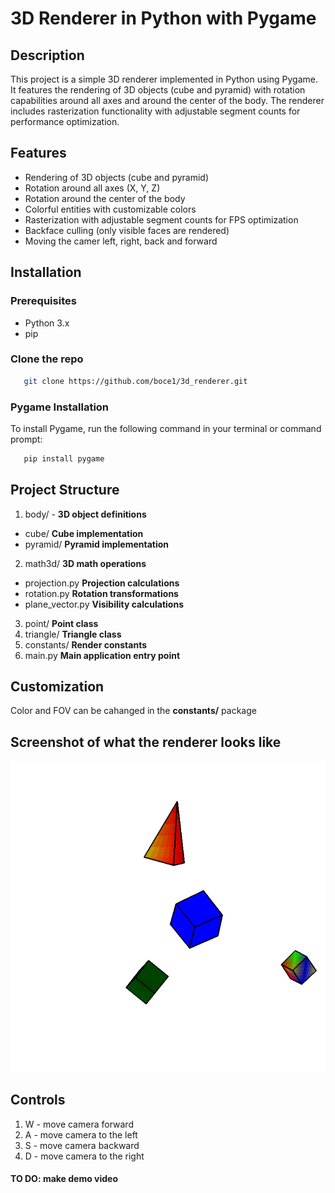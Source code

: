 # 3D Renderer in Python with Pygame

## Description
This project is a simple 3D renderer implemented in Python using Pygame. It features the rendering of 3D objects (cube and pyramid) with rotation capabilities around all axes and around the center of the body. The renderer includes rasterization functionality with adjustable segment counts for performance optimization.

## Features
- Rendering of 3D objects (cube and pyramid)
- Rotation around all axes (X, Y, Z)
- Rotation around the center of the body
- Colorful entities with customizable colors
- Rasterization with adjustable segment counts for FPS optimization
- Backface culling (only visible faces are rendered)
- Moving the camer left, right, back and forward

## Installation
### Prerequisites
- Python 3.x
- pip 

### Clone the repo
```bash
   git clone https://github.com/boce1/3d_renderer.git
```

### Pygame Installation
To install Pygame, run the following command in your terminal or command prompt:
```bash
   pip install pygame
```

## Project Structure
1. body/ - **3D object definitions**
- cube/ **Cube implementation**
- pyramid/ **Pyramid implementation**
2. math3d/ **3D math operations**
- projection.py **Projection calculations**
- rotation.py **Rotation transformations**
- plane_vector.py **Visibility calculations**
3. point/ **Point class**
4. triangle/ **Triangle class**
5. constants/ **Render constants**
6. main.py **Main application entry point**


## Customization
Color and FOV can be cahanged in the **constants/** package

## Screenshot of what the renderer looks like
![screenshot](scr.PNG)

## Controls
1. W - move camera forward
2. A - move camera to the left
3. S - move camera backward
4. D - move camera to the right

#### TO DO: make demo video
